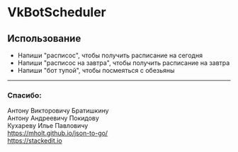 ﻿# VkBotScheduler

## Использование
* Напиши "расписос", чтобы получить расписание на сегодня
* Напиши "расписос на завтра", чтобы получить расписание на завтра
* Напиши "бот тупой", чтобы посмеяться с обезьяны 

___
### Спасибо:<br>
Антону Викторовичу Братишкину <br>
Антону Андреевичу Покидову <br>
Кухареву Илье Павловичу <br>
https://mholt.github.io/json-to-go/ <br>
https://stackedit.io <br>